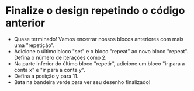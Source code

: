 # Finalize o design repetindo o código anterior

- Quase terminado! Vamos encerrar nossos blocos anteriores com mais uma "repetição".
- Adicione o último bloco "set" e o bloco "repeat" ao novo bloco "repeat". Defina o número de iterações como 2.
- Na parte inferior do último bloco "repetir", adicione um bloco "ir para a conta x" e "ir para a conta y".
- Defina a posição y para 11.
- Bata na bandeira verde para ver seu desenho finalizado!
